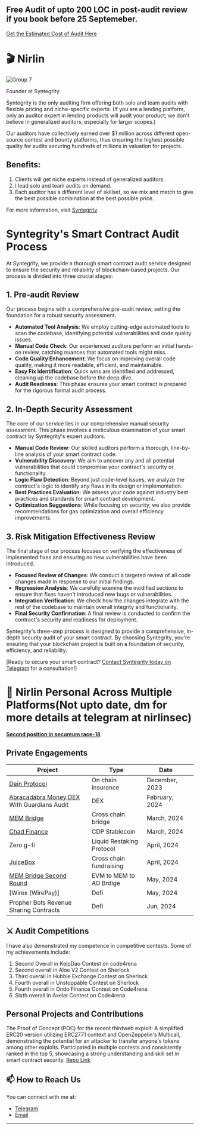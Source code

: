 ## Free Audit of upto 200 LOC in post-audit review if you book before 25 Septemeber. 

[Get the Estimated Cost of Audit Here](https://syntegrity.xyz/estimate)
<!-- Your Name and Introduction -->
# 🎬 Nirlin
![Group 7](https://github.com/user-attachments/assets/6a5dbe90-7779-41ec-ba52-dfcab9e22c7c)

Founder at Syntegrity. 

Syntegrity is the only auditing firm offering both solo and team audits with flexible pricing and niche-specific experts. (If you are a lending platform, only an auditor expert in lending products will audit your product; we don't believe in generalized auditors, especially for larger scopes.)


Our auditors have collectively earned over $1 million across different open-source contest and bounty platforms, thus ensuring the highest possible quality for audits securing hundreds of millions in valuation for projects.

## Benefits:

1. Clients will get niche experts instead of generalized auditors.
2. I lead solo and team audits on demand.
3. Each auditor has a different level of skillset, so we mix and match to give the best possible combination at the best possible price.

For more information, visit [Syntegrity](https://syntegrity.xyz "Visit Syntegrity")

# Syntegrity's Smart Contract Audit Process

At Syntegrity, we provide a thorough smart contract audit service designed to ensure the security and reliability of blockchain-based projects. Our process is divided into three crucial stages:

## 1. Pre-audit Review

Our process begins with a comprehensive pre-audit review, setting the foundation for a robust security assessment.

- **Automated Tool Analysis**: We employ cutting-edge automated tools to scan the codebase, identifying potential vulnerabilities and code quality issues.
- **Manual Code Check**: Our experienced auditors perform an initial hands-on review, catching nuances that automated tools might miss.
- **Code Quality Enhancement**: We focus on improving overall code quality, making it more readable, efficient, and maintainable.
- **Easy Fix Identification**: Quick wins are identified and addressed, cleaning up the codebase before the deep dive.
- **Audit Readiness**: This phase ensures your smart contract is prepared for the rigorous formal audit process.

## 2. In-Depth Security Assessment

The core of our service lies in our comprehensive manual security assessment. This phase involves a meticulous examination of your smart contract by Syntegrity's expert auditors.

- **Manual Code Review**: Our skilled auditors perform a thorough, line-by-line analysis of your smart contract code.
- **Vulnerability Discovery**: We aim to uncover any and all potential vulnerabilities that could compromise your contract's security or functionality.
- **Logic Flaw Detection**: Beyond just code-level issues, we analyze the contract's logic to identify any flaws in its design or implementation.
- **Best Practices Evaluation**: We assess your code against industry best practices and standards for smart contract development.
- **Optimization Suggestions**: While focusing on security, we also provide recommendations for gas optimization and overall efficiency improvements.

## 3. Risk Mitigation Effectiveness Review

The final stage of our process focuses on verifying the effectiveness of implemented fixes and ensuring no new vulnerabilities have been introduced.

- **Focused Review of Changes**: We conduct a targeted review of all code changes made in response to our initial findings.
- **Regression Analysis**: We carefully examine the modified sections to ensure that fixes haven't introduced new bugs or vulnerabilities.
- **Integration Verification**: We check how the changes integrate with the rest of the codebase to maintain overall integrity and functionality.
- **Final Security Confirmation**: A final review is conducted to confirm the contract's security and readiness for deployment.

Syntegrity's three-step process is designed to provide a comprehensive, in-depth security audit of your smart contract. By choosing Syntegrity, you're ensuring that your blockchain project is built on a foundation of security, efficiency, and reliability.

[Ready to secure your smart contract? [Contact Syntegrity today on Telegram](https://t.me/nirlinsec) for a consultation!]


<!-- Profile Picture -->
# 🏅 Nirlin Personal Across Multiple Platforms(Not upto date, dm for more details at telegram at nirlinsec)

**[Second position in secureum race-18](https://discord.com/channels/814328279468474419/927065287172427798/1112616229602070560)**

## Private Engagements

| Project                                             | Type                | Date           |                   |
|-----------------------------------------------------|---------------------|----------------|-------------------------------|
| [Dein Protocol](https://docs.dein.di)               | On chain insurance  | December, 2023 |                      |
| [Abracadabra Money DEX](https://abracadabra.money/) With Guardians Audit | DEX                 | February, 2024 |                          |
| [MEM Bridge](https://www.mem.tech/)                | Cross chain bridge  | March, 2024    |                     |
| [Chad Finance](https://chadfinance.xyz/)            | CDP Stablecoin      | March, 2024    |                    |
| Zero g-fi                                         | Liquid Restaking Protocol    | April, 2024    |                        |
| [JuiceBox](https://juicebox.money/)      | Cross chain fundraising   | April, 2024    |                         |
| [MEM Bridge Second Round](https://mem.tech)      | EVM to MEM to AO Brdige   | May, 2024    |                        |
| [Wirex (WirePay)]     | Defi | May, 2024    |                           |
| Propher Bots Revenue Sharing Contracts     | Defi | Jun, 2024    |                           |




## ⚔️ Audit Competitions

I have also demonstrated my competence in competitive contests. Some of my achievements include:

1.  Second Overall in KelpDao Contest on code4rena 
2.  Second overall in Aloe V2 Contest on Sherlock 
3.  Third overall in Hubble Exchange Contest on Sherlock 
4.  Fourth overall in Unstoppable Contest on Sherlock
5.  Fourth overall in Ondo Finance Contest on Code4rena 
6.  Sixth overall in Axelar Contest on Code4rena 

## Personal Projects and Contributions

The Proof of Concept (POC) for the recent thirdweb exploit: A simplified ERC20 version utilizing ERC2771 context and OpenZeppelin's Multicall, demonstrating the potential for an attacker to transfer anyone's tokens among other exploits.
Participated in multiple contests and consistently ranked in the top 5, showcasing a strong understanding and skill set in smart contract security. [Repo Link](https://github.com/0xnirlin/Thirdweb-Exploit-POC)


## 📫 How to Reach Us

You can connect with me at:

- [Telegram](https://t.me/nirlinsec)
- [Email](0xnirlin@gmail.com)



<!-- Footer -->
---
<p align="center">
  <!-- Add your other social media links or website here -->
</p>


<!--
**Nabeel-javaid/Nabeel-javaid** is a ✨ _special_ ✨ repository because its `README.md` (this file) appears on your GitHub profile.

Here are some ideas to get you started:

- 🔭 I’m currently working on ...
- 🌱 I’m currently learning ...
- 👯 I’m looking to collaborate on ...
- 🤔 I’m looking for help with ...
- 💬 Ask me about ...
- 📫 How to reach me: ...
- 😄 Pronouns: ...
- ⚡ Fun fact: ...
-->
